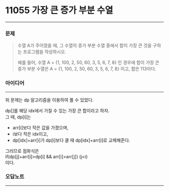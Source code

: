 # 11055 가장 큰 증가 부분 수열
------------
### 문제

>수열 A가 주어졌을 때, 그 수열의 증가 부분 수열 중에서 합이 가장 큰 것을 구하는 프로그램을 작성하시오.
>
>예를 들어, 수열 A = {1, 100, 2, 50, 60, 3, 5, 6, 7, 8} 인 경우에 합이 가장 큰 증가 부분 수열은 A = {1, 100, 2, 50, 60, 3, 5, 6, 7, 8} 이고, 합은 113이다.

### 아이디어 
----------
위 문제는 dp 알고리즘을 이용하여 풀 수 있었다.

dp[]를 해당 idx에서 가질 수 있는 가장 큰 합이라고 하자.  
그 때, dp[i]는 
- arr[i]보다 작은 값을 가졌으며, 
- i보다 작은 idx이고, 
- dp[idx]+arr[i]가 dp[i]보다 클 때
dp[idx]+arr[i]로 교체해준다.

그러므로 점화식은  
if(dp[j]+arr[i]>dp[i] && arr[i]>arr[j]) (j<i)  
이다.

### 오답노트
----------